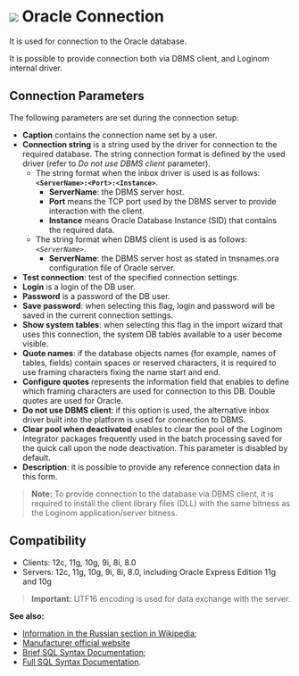 # ![ ](../../../images/icons/data-sources/db-oracle_default.svg) Oracle Connection

It is used for connection to the Oracle database.

It is possible to provide connection both via DBMS client, and Loginom internal driver.

## Connection Parameters

The following parameters are set during the connection setup:

* **Caption** contains the connection name set by a user.
* **Connection string** is a string used by the driver for connection to the required database. The string connection format is defined by the used driver (refer to *Do not use DBMS client* parameter).
   * The string format when the inbox driver is used is as follows: **`<ServerName>:<Port>:<Instance>`**.
      * **ServerName**: the DBMS server host.
      * **Port** means the TCP port used by the DBMS server to provide interaction with the client.
      * **Instance** means Oracle Database Instance (SID) that contains the required data.
   * The string format when DBMS client is used is as follows: *`<ServerName>`*.
      * **ServerName**: the DBMS server host as stated in tnsnames.ora configuration file of Oracle server.
* **Test connection**: test of the specified connection settings.
* **Login** is a login of the DB user.
* **Password** is a password of the DB user.
* **Save password**: when selecting this flag, login and password will be saved in the current connection settings.
* **Show system tables**: when selecting this flag in the import wizard that uses this connection, the system DB tables available to a user become visible.
* **Quote names**: if the database objects names (for example, names of tables, fields) contain spaces or reserved characters, it is required to use framing characters fixing the name start and end.
* **Configure quotes** represents the information field that enables to define which framing characters are used for connection to this DB. Double quotes are used for Oracle.
* **Do not use DBMS client**: if this option is used, the alternative inbox driver built into the platform is used for connection to DBMS.
* **Clear pool when deactivated** enables to clear the pool of the Loginom Integrator packages frequently used in the batch processing saved for the quick call upon the node deactivation. This parameter is disabled by default.
* **Description**: it is possible to provide any reference connection data in this form.

> **Note:** To provide connection to the database via DBMS client, it is required to install the client library files (DLL) with the same bitness as the Loginom application/server bitness.

## Compatibility

* Clients: 12c, 11g, 10g, 9i, 8i, 8.0
* Servers: 12c, 11g, 10g, 9i, 8i, 8.0, including Oracle Express Edition 11g and 10g

> **Important:** UTF16 encoding is used for data exchange with the server.

**See also:**

* [Information in the Russian section in Wikipedia](https://ru.wikipedia.org/wiki/Oracle_Database);
* [Manufacturer official website](https://www.oracle.com/)
* [Brief SQL Syntax Documentation](http://docs.oracle.com/database/122/SQLQR/toc.htm);
* [Full SQL Syntax Documentation](http://docs.oracle.com/database/122/SQLRF/toc.htm).
